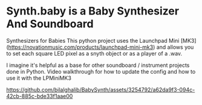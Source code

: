 # Synth.baby is a Baby Synthesizer And Soundboard
 Synthesizers for Babies
This python project uses the Launchpad Mini [MK3] (https://novationmusic.com/products/launchpad-mini-mk3) and allows you to set each square LED pixel as a snyth object or as a player of a .wav. 

I imagine it's helpful as a base for other soundboard / instrument projects done in Python.
Video walkthrough for how to update the config and how to use it with the LPMiniMK3

https://github.com/bilalghalib/BabySynth/assets/3254792/a62da9f3-094c-42cb-885c-bde33f1aae00

